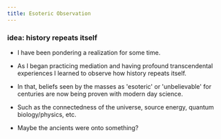 ```yaml
---
title: Esoteric Observation
---
```


### idea: history repeats itself

- I have been pondering a realization for some time. 
- As I began practicing mediation and having profound transcendental experiences I learned to observe how history repeats itself. 
- In that, beliefs seen by the masses as 'esoteric' or 'unbelievable' for centuries are now being proven with modern day science. 
- Such as the connectedness of the universe, source energy, quantum biology/physics, etc.

- Maybe the ancients were onto something? 
